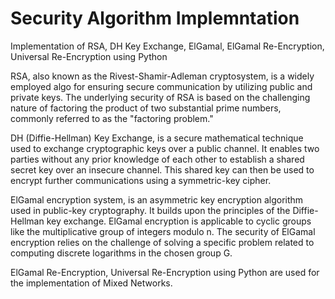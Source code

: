 # Security Algorithm Implemntation
Implementation of RSA, DH Key Exchange, ElGamal, ElGamal Re-Encryption, Universal Re-Encryption using Python

RSA, also known as the Rivest-Shamir-Adleman cryptosystem, is a widely employed algo for ensuring secure communication by utilizing public and private keys. The underlying security of RSA is based on the challenging nature of factoring the product of two substantial prime numbers, commonly referred to as the "factoring problem."

DH (Diffie-Hellman) Key Exchange, is a secure mathematical technique used to exchange cryptographic keys over a public channel. It enables two parties without any prior knowledge of each other to establish a shared secret key over an insecure channel. This shared key can then be used to encrypt further communications using a symmetric-key cipher.

ElGamal encryption system, is an asymmetric key encryption algorithm used in public-key cryptography. It builds upon the principles of the Diffie-Hellman key exchange. ElGamal encryption is applicable to cyclic groups like the multiplicative group of integers modulo n. The security of ElGamal encryption relies on the challenge of solving a specific problem related to computing discrete logarithms in the chosen group G.

ElGamal Re-Encryption, Universal Re-Encryption using Python are used for the implementation of Mixed Networks.
